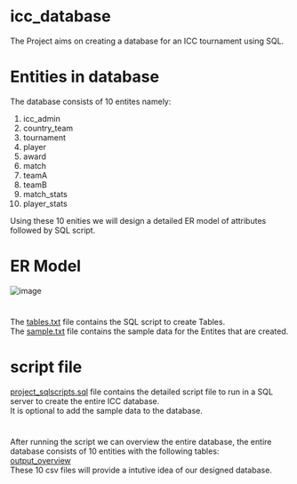 # icc_database
The Project aims on creating a database for an ICC tournament using SQL.

# Entities in database
The database consists of 10 entites namely:
1) icc_admin
2) country_team
3) tournament
4) player
5) award
6) match
7) teamA
8) teamB
9) match_stats
10) player_stats

Using these 10 enities we will design a detailed ER model of attributes followed by SQL script.

# ER Model

![image](https://github.com/Ryuga002/icc_database/assets/90711209/0f65a9de-5320-4674-b7b6-165bcdc7a1e5)


#
The [tables.txt](https://github.com/Varalakshmijeenagala/Database_for_ICC_tournament/blob/main/tables.txt) file contains the SQL script to create Tables.<br>
The [sample.txt](https://github.com/Varalakshmijeenagala/Database_for_ICC_tournament/blob/main/icc_sample_data.txt)  file contains the sample data for the Entites that are created.
# script file
[project_sqlscripts.sql](https://github.com/Varalakshmijeenagala/Database_for_ICC_tournament/blob/main/project_sqlscript.sql) file contains the detailed script file to run in a SQL server to create the entire ICC database.<br>
It is optional to add the sample data to the database.
# 
After running the script we can overview the entire database, the entire database consists of 10 entities with the following tables:<br>
[output_overview](https://github.com/Varalakshmijeenagala/Database_for_ICC_tournament/tree/main/output_overview) <br>
These 10 csv files will provide a intutive idea of our designed database.
